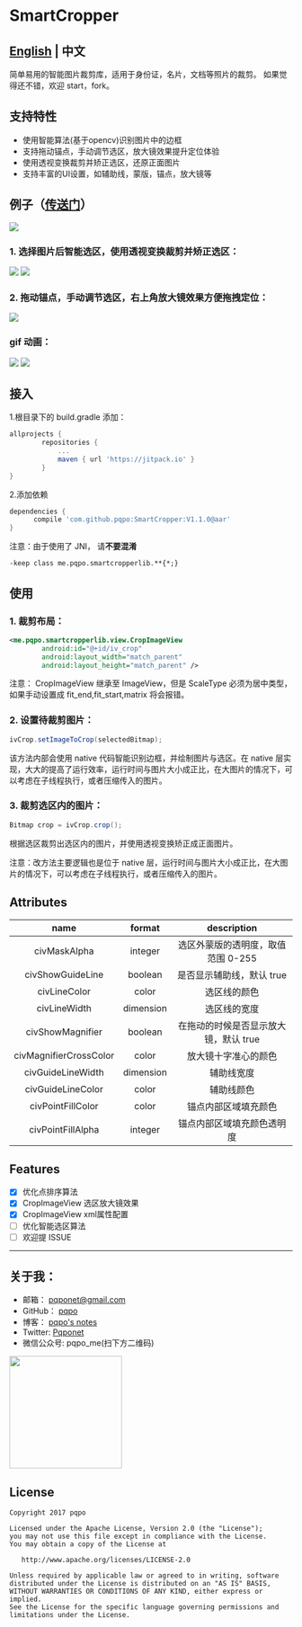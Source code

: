# SmartCropper

## [English](README_EN.md) | 中文

简单易用的智能图片裁剪库，适用于身份证，名片，文档等照片的裁剪。 如果觉得还不错，欢迎 start，fork。

## 支持特性

- 使用智能算法(基于opencv)识别图片中的边框  
- 支持拖动锚点，手动调节选区，放大镜效果提升定位体验
- 使用透视变换裁剪并矫正选区，还原正面图片
- 支持丰富的UI设置，如辅助线，蒙版，锚点，放大镜等

## 例子（[传送门](art/SmartCropperSampleV5.apk)）

![](art/download_qr.png)

### 1. 选择图片后智能选区，使用透视变换裁剪并矫正选区：

![](art/smart_crop_1.png)
![](art/cropped_1.png)

### 2. 拖动锚点，手动调节选区，右上角放大镜效果方便拖拽定位：

![](art/advance_crop_2.png)

### gif 动画：

![](art/smartcropper_photo.gif)
![](art/smartcropper_album_1.gif)

## 接入
1.根目录下的 build.gradle 添加：
```gradle
allprojects {
		repositories {
			...
			maven { url 'https://jitpack.io' }
		}
}
```
2.添加依赖
```gradle
dependencies {
	  compile 'com.github.pqpo:SmartCropper:V1.1.0@aar'
}
```

注意：由于使用了 JNI， 请**不要混淆**  

```
-keep class me.pqpo.smartcropperlib.**{*;}
```  

## 使用  

### 1. 裁剪布局：  
```xml
<me.pqpo.smartcropperlib.view.CropImageView   
        android:id="@+id/iv_crop"  
        android:layout_width="match_parent" 
        android:layout_height="match_parent" />  
```  

注意： CropImageView 继承至 ImageView，但是 ScaleType 必须为居中类型，如果手动设置成 fit_end,fit_start,matrix 将会报错。  

### 2. 设置待裁剪图片：    
```java
ivCrop.setImageToCrop(selectedBitmap); 
```

该方法内部会使用 native 代码智能识别边框，并绘制图片与选区。在 native 层实现，大大的提高了运行效率，运行时间与图片大小成正比，在大图片的情况下，可以考虑在子线程执行，或者压缩传入的图片。

### 3. 裁剪选区内的图片：

```java  
Bitmap crop = ivCrop.crop();  
```  

根据选区裁剪出选区内的图片，并使用透视变换矫正成正面图片。  

注意：改方法主要逻辑也是位于 native 层，运行时间与图片大小成正比，在大图片的情况下，可以考虑在子线程执行，或者压缩传入的图片。

## Attributes

|name|format|description|
|:---:|:---:|:---:|
|civMaskAlpha|integer|选区外蒙版的透明度，取值范围 0-255|
|civShowGuideLine|boolean|是否显示辅助线，默认 true|
|civLineColor|color|选区线的颜色|
|civLineWidth|dimension|选区线的宽度|
|civShowMagnifier|boolean|在拖动的时候是否显示放大镜，默认 true|
|civMagnifierCrossColor|color|放大镜十字准心的颜色|
|civGuideLineWidth|dimension|辅助线宽度|
|civGuideLineColor|color|辅助线颜色|
|civPointFillColor|color|锚点内部区域填充颜色|
|civPointFillAlpha|integer|锚点内部区域填充颜色透明度|

## Features

- [x] 优化点排序算法
- [x] CropImageView 选区放大镜效果
- [x] CropImageView xml属性配置
- [ ] 优化智能选区算法
- [ ] 欢迎提 ISSUE

---

## 关于我：

- 邮箱：    pqponet@gmail.com
- GitHub：  [pqpo](https://github.com/pqpo)
- 博客：    [pqpo's notes](https://pqpo.me)
- Twitter: [Pqponet](https://twitter.com/Pqponet)
- 微信公众号: pqpo_me(扫下方二维码) 

<img src="art/qrcode_for_gh.jpg" width="200">

License
-------

    Copyright 2017 pqpo

    Licensed under the Apache License, Version 2.0 (the "License");
    you may not use this file except in compliance with the License.
    You may obtain a copy of the License at

       http://www.apache.org/licenses/LICENSE-2.0

    Unless required by applicable law or agreed to in writing, software
    distributed under the License is distributed on an "AS IS" BASIS,
    WITHOUT WARRANTIES OR CONDITIONS OF ANY KIND, either express or implied.
    See the License for the specific language governing permissions and
    limitations under the License.




